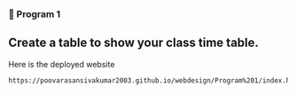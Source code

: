 ### 🚀 Program 1
Create a table to show your class time table. 
---
Here is the deployed website
```
https://poovarasansivakumar2003.github.io/webdesign/Program%201/index.html
```